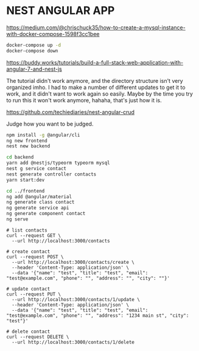 # NEST ANGULAR APP 

https://medium.com/@chrischuck35/how-to-create-a-mysql-instance-with-docker-compose-1598f3cc1bee

```sh
docker-compose up -d
docker-compose down
```

https://buddy.works/tutorials/build-a-full-stack-web-application-with-angular-7-and-nest-js

The tutorial didn't work anymore, and the directory structure isn't very organized imho. I had to make a number of different updates to get it to work, and it didn't want to work again so easily. Maybe by the time you try to run this it won't work anymore, hahaha, that's just how it is.

https://github.com/techiediaries/nest-angular-crud

Judge how you want to be judged.

```sh
npm install -g @angular/cli
ng new frontend
nest new backend

cd backend
yarn add @nestjs/typeorm typeorm mysql
nest g service contact
nest generate controller contacts
yarn start:dev

cd ../frontend
ng add @angular/material
ng generate class contact
ng generate service api
ng generate component contact
ng serve

```

```
# list contacts
curl --request GET \
  --url http://localhost:3000/contacts

# create contact
curl --request POST \
  --url http://localhost:3000/contacts/create \
  --header 'Content-Type: application/json' \
  --data '{"name": "test", "title": "test", "email": "test@example.com", "phone": "", "address": "", "city": ""}'

# update contact
curl --request PUT \
  --url http://localhost:3000/contacts/1/update \
  --header 'Content-Type: application/json' \
  --data '{"name": "test", "title": "test", "email": "test@example.com", "phone": "", "address": "1234 main st", "city": "test"}'

# delete contact
curl --request DELETE \
  --url http://localhost:3000/contacts/1/delete
```
